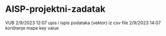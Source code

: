 # AISP-projektni-zadatak
VUB
2/9/2023 12:07 upis i ispis podataka (vektor) iz csv file
2/9/2023 14:07 korištenje mape key value
